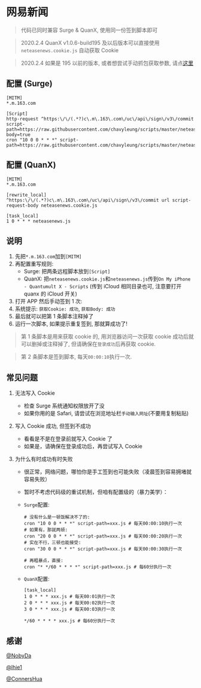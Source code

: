 # 网易新闻

> 代码已同时兼容 Surge & QuanX, 使用同一份签到脚本即可

> 2020.2.4 QuanX v1.0.6-build195 及以后版本可以直接使用 `neteasenews.cookie.js` 自动获取 Cookie

> 2020.2.4 如果是 195 以前的版本, 或者想尝试手动抓包获取参数, 请点[这里](https://github.com/chavyleung/scripts/tree/master/neteasenews/README.old.md)

## 配置 (Surge)

```properties
[MITM]
*.m.163.com

[Script]
http-request ^https:\/\/(.*?)c\.m\.163\.com\/uc\/api\/sign\/v3\/commit script-path=https://raw.githubusercontent.com/chavyleung/scripts/master/neteasenews/neteasenews.cookie.js,requires-body=true
cron "10 0 0 * * *" script-path=https://raw.githubusercontent.com/chavyleung/scripts/master/neteasenews/neteasenews.js
```

## 配置 (QuanX)

```properties
[MITM]
*.m.163.com

[rewrite_local]
^https:\/\/(.*?)c\.m\.163\.com\/uc\/api\/sign\/v3\/commit url script-request-body neteasenews.cookie.js

[task_local]
1 0 * * * neteasenews.js
```

## 说明

1. 先把`*.m.163.com`加到`[MITM]`
2. 再配置重写规则:
   - Surge: 把两条远程脚本放到`[Script]`
   - QuanX: 把`neteasenews.cookie.js`和`neteasenews.js`传到`On My iPhone - Quantumult X - Scripts` (传到 iCloud 相同目录也可, 注意要打开 quanx 的 iCloud 开关)
3. 打开 APP 然后手动签到 1 次:
4. 系统提示: `获取Cookie: 成功`, `获取Body: 成功`
5. 最后就可以把第 1 条脚本注释掉了
6. 运行一次脚本, 如果提示重复签到, 那就算成功了!

> 第 1 条脚本是用来获取 cookie 的, 用浏览器访问一次获取 cookie 成功后就可以删掉或注释掉了, 但请确保在`登录成功`后再获取 cookie.

> 第 2 条脚本是签到脚本, 每天`00:00:10`执行一次.

## 常见问题

1. 无法写入 Cookie

   - 检查 Surge 系统通知权限放开了没
   - 如果你用的是 Safari, 请尝试在浏览地址栏`手动输入网址`(不要用复制粘贴)

2. 写入 Cookie 成功, 但签到不成功

   - 看看是不是在登录前就写入 Cookie 了
   - 如果是，请确保在登录成功后，再尝试写入 Cookie

3. 为什么有时成功有时失败

   - 很正常，网络问题，哪怕你是手工签到也可能失败（凌晨签到容易拥堵就容易失败）
   - 暂时不考虑代码级的重试机制，但咱有配置级的（暴力美学）：

   - `Surge`配置:

     ```properties
     # 没有什么是一顿饭解决不了的:
     cron "10 0 0 * * *" script-path=xxx.js # 每天00:00:10执行一次
     # 如果有，那就两顿:
     cron "20 0 0 * * *" script-path=xxx.js # 每天00:00:20执行一次
     # 实在不行，三顿也能接受:
     cron "30 0 0 * * *" script-path=xxx.js # 每天00:00:30执行一次

     # 再粗暴点，直接:
     cron "* */60 * * * *" script-path=xxx.js # 每60分执行一次
     ```

   - `QuanX`配置:

     ```properties
     [task_local]
     1 0 * * * xxx.js # 每天00:01执行一次
     2 0 * * * xxx.js # 每天00:02执行一次
     3 0 * * * xxx.js # 每天00:03执行一次

     */60 * * * * xxx.js # 每60分执行一次
     ```

## 感谢

[@NobyDa](https://github.com/NobyDa)

[@lhie1](https://github.com/lhie1)

[@ConnersHua](https://github.com/ConnersHua)
